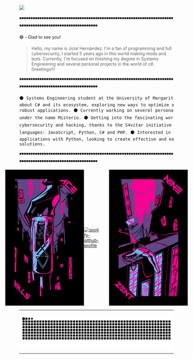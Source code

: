 <img src="https://github.com/Jozexo/Jozexo/blob/main/gif/Jozexo.gif" style="border-radius: 30px margin-right: 10px;"/>

◾️◾️◾️◾️◾️◾️◾️◾️◾️◾️◾️◾️◾️◾️◾️◾️◾️◾️◾️◾️◾️◾️◾️◾️◾️◾️◾️◾️◾️◾️◾️◾️◾️◾️◾️◾️◾️◾️◾️◾️◾️◾️◾️◾️◾️◾️◾️◾️◾️◾️◾️◾️◾️◾️◾️◾️◾️◾️◾️◾️◾️◾️◾️◾️◾️◾️◾️◾️◾️◾️◾️◾️◾️◾️◾️◾️◾️◾️◾️◾️◾️◾️◾️◾️◾️◾️◾️◾️◾️◾️◾️◾️◾️◾️◾️◾️◾️◾️◾️◾️◾️◾️◾️◾️

🟣 - Glad to see you!

> Hello, my name is Jozé Hernández. I'm a fan of programming and full cybersecurity, I started 5 years ago in this world making mods and bots. Currently, I'm focused on finishing my degree in Systems Engineering and several personal projects in the world of c#. Greetings!!!

◾️◾️◾️◾️◾️◾️◾️◾️◾️◾️◾️◾️◾️◾️◾️◾️◾️◾️◾️◾️◾️◾️◾️◾️◾️◾️◾️◾️◾️◾️◾️◾️◾️◾️◾️◾️◾️◾️◾️◾️◾️◾️◾️◾️◾️◾️◾️◾️◾️◾️◾️◾️◾️◾️◾️◾️◾️◾️◾️◾️◾️◾️◾️◾️◾️◾️◾️◾️◾️◾️◾️◾️◾️◾️◾️◾️◾️◾️◾️◾️◾️◾️◾️◾️◾️◾️◾️◾️◾️◾️◾️◾️◾️◾️◾️◾️◾️◾️◾️◾️◾️◾️◾️◾️<pre>
⚫️ Systems Engineering student at the University of Margarita [UNIMAR](https://portalunimar.unimar.edu.ve/).
⚫️ Passionate about C# and its ecosystem, exploring new ways to optimize and create robust applications.
⚫️ Currently working on several personal projects under the name Misterio.
⚫️ Getting into the fascinating world of cybersecurity and hacking, thanks to the S4vitar initiative .
⚫️ Main languages: JavaScript, Python, C# and PHP.
⚫️ Interested in developing applications with Python, looking to create effective and easy to use solutions.
</pre>

◾️◾️◾️◾️◾️◾️◾️◾️◾️◾️◾️◾️◾️◾️◾️◾️◾️◾️◾️◾️◾️◾️◾️◾️◾️◾️◾️◾️◾️◾️◾️◾️◾️◾️◾️◾️◾️◾️◾️◾️◾️◾️◾️◾️◾️◾️◾️◾️◾️◾️◾️◾️◾️◾️◾️◾️◾️◾️◾️◾️◾️◾️◾️◾️◾️◾️◾️◾️◾️◾️◾️◾️◾️◾️◾️◾️◾️◾️◾️◾️◾️◾️◾️◾️◾️◾️◾️◾️◾️◾️◾️◾️◾️◾️◾️◾️◾️◾️◾️◾️◾️◾️◾️◾️

<div style="display: flex; justify-content: center; align-items: center;">
  <img src="gif/1.jpg" width="257" style="border-radius: 30px margin-right: 10px;"/>
  <a href="https://github.com/kittinan/spotify-github-profile">
    <img src="https://spotify-github-profile.kittinanx.com/api/view?uid=3172duxsvztk6aw6fsqeptfy4mfa&cover_image=true&theme=default&show_offline=true&background_color=121212&interchange=false" alt="spotify-github-profile" style="margin-right: 30px;"/>
  </a>
  <img src="gif/2.jpg" width="257" style="border-radius: 30px margin-right: 10px;"/>
</div>


---


<div align="center">
  <picture>
    <source media="(prefers-color-scheme: dark)" srcset="https://raw.githubusercontent.com/huiishan99/huiishan99/output/github-contribution-grid-snake-dark.svg">
    <source media="(prefers-color-scheme: light)" srcset="https://raw.githubusercontent.com/huiishan99/huiishan99/output/github-contribution-grid-snake.svg">
    <img alt="github contribution grid snake animation" src="https://raw.githubusercontent.com/huiishan99/huiishan99/output/github-contribution-grid-snake.svg">
  </picture>  
</div>

---
